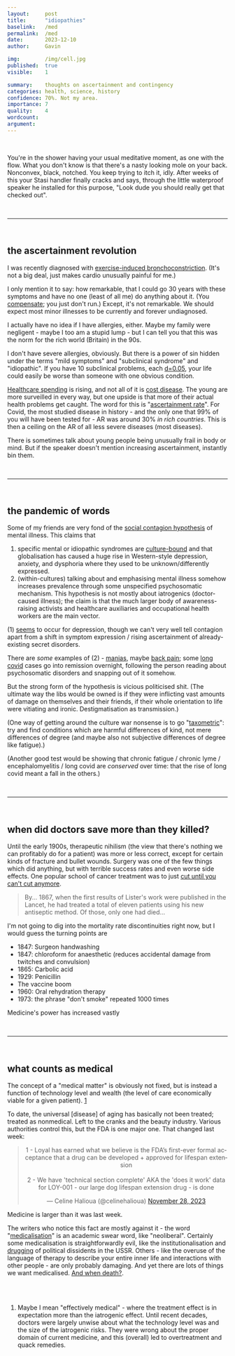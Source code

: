 ```yaml
---
layout:     post
title:      "idiopathies"
baselink:   /med
permalink:  /med
date:       2023-12-10
author:     Gavin

img:        /img/cell.jpg
published:  true
visible:    1

summary:    thoughts on ascertainment and contingency
categories: health, science, history
confidence: 70%. Not my area.
importance: 7
quality:    4
wordcount:  
argument:   
---
```


<br>

You're in the shower having your usual meditative moment, as one with the flow. What you don't know is that there's a nasty looking mole on your back. Nonconvex, black, notched. You keep trying to itch it, idly. After weeks of this your Stasi handler finally cracks and says, through the little waterproof speaker he installed for this purpose, "Look dude you should really get that checked out".

<br>

<hr />

<br>

## the ascertainment revolution

I was recently diagnosed with [exercise-induced bronchoconstriction](https://en.wikipedia.org/wiki/Exercise-induced_bronchoconstriction). (It's not a big deal, just makes cardio unusually painful for me.) 

I only mention it to say: how remarkable, that I could go 30 years with these symptoms and have no one (least of all me) do anything about it. (You [compensate](https://www.nature.com/articles/s41598-023-39977-8); you just don't run.) Except, it's not remarkable. We should expect most minor illnesses to be currently and forever undiagnosed.

I actually have no idea if I have allergies, either. Maybe my family were negligent - maybe I too am a stupid lump - but I can tell you that this was the norm for the rich world (Britain) in the 90s. 

I don't have severe allergies, obviously. But there is a power of sin hidden under the terms "mild symptoms" and "subclinical syndrome" and "idiopathic". If you have 10 subclinical problems, each [d=0.05](https://en.wikipedia.org/wiki/Effect_size), your life could easily be worse than someone with one obvious condition.

[Healthcare spending](https://ourworldindata.org/financing-healthcare) is rising, and not all of it is [cost disease](https://pubmed.ncbi.nlm.nih.gov/29423941/). The young are more surveilled in every way, but one upside is that more of their actual health problems get caught. The word for this is "[ascertainment rate](https://www.covid19.uga.edu/nowcast-US-ascertainment.html)". For Covid, the most studied disease in history - and the only one that 99% of you will have been tested for - AR was around 30% _in rich countries_. This is then a ceiling on the AR of all less severe diseases (most diseases).

There is sometimes talk about young people being unusually frail in body or mind. But if the speaker doesn't mention increasing ascertainment, instantly bin them.

<br>

<hr />

<br>

## the pandemic of words

Some of my friends are very fond of the [social contagion hypothesis](https://www.ncbi.nlm.nih.gov/pmc/articles/PMC4381550/) of mental illness. This claims that 

1. specific mental or idiopathic syndromes are [culture-bound](https://www.smithsonianmag.com/history/brief-history-americanitis-180954739/) and that globalisation has caused a huge rise in Western-style depression, anxiety, and dysphoria where they used to be unknown/differently expressed.
2. (within-cultures) talking about and emphasising mental illness somehow increases prevalence through some unspecified psychosomatic mechanism. This hypothesis is not mostly about iatrogenics (doctor-caused illness); the claim is that the much larger body of awareness-raising activists and healthcare auxiliaries and occupational health workers are the main vector.

(1) [seems](https://www.astralcodexten.com/p/book-review-crazy-like-us) to occur for depression, though we can't very well tell contagion apart from a shift in symptom expression / rising ascertainment of already-existing secret disorders. 

There are _some_ examples of (2) - [manias](https://en.wikipedia.org/wiki/Extraordinary_Popular_Delusions_and_the_Madness_of_Crowds), maybe [back pain](https://twitter.com/patrickc/status/1559737765566173185?lang=en); some [long covid](https://www.theamericanconservative.com/what-long-covid-means/) cases go into remission overnight, following the person reading about psychosomatic disorders and snapping out of it somehow.

But the strong form of the hypothesis is vicious politicised shit. (The ultimate way the libs would be owned is if they were inflicting vast amounts of damage on themselves and their friends, if their whole orientation to life were vitiating and ironic. Destigmatisation as transmission.)

(One way of getting around the culture war nonsense is to go "[taxometric](https://www.ncbi.nlm.nih.gov/pmc/articles/PMC2710982/)": try and find conditions which are harmful differences of kind, not mere differences of degree (and maybe also not subjective differences of degree like fatigue).)

(Another good test would be showing that chronic fatigue / chronic lyme / encephalomyelitis / long covid are _conserved_ over time: that the rise of long covid meant a fall in the others.)

<br>

<hr />

<br>

## when did doctors save more than they killed?

Until the early 1900s, therapeutic nihilism (the view that there's nothing we can profitably do for a patient) was more or less correct, except for certain kinds of fracture and bullet wounds. Surgery was one of the few things which did anything, but with terrible success rates and even worse side effects. One popular school of cancer treatment was to just [cut until you can't cut anymore](https://en.wikipedia.org/wiki/Radical_surgery).

> By... 1867, when the first results of Lister's work were published in the Lancet, he had treated a total of eleven patients using his new antiseptic method. Of those, only one had died...

I'm not going to dig into the mortality rate discontinuities right now, but I would guess the turning points are

* 1847: Surgeon handwashing
* 1847: chloroform for anaesthetic (reduces accidental damage from twitches and convulsion)
* 1865: Carbolic acid
* 1929: Penicillin
* The vaccine boom
* 1960: Oral rehydration therapy
* 1973: the phrase "don't smoke" repeated 1000 times
<!-- * 1980: MRI -->

Medicine's power has increased vastly

<br>

<hr />

<br>

## what counts as medical 

The concept of a "medical matter" is obviously not fixed, but is instead a function of technology level and wealth (the level of care economically viable for a given patient). <a href="#fn:1" id="fnref:1">1</a>

To date, the universal [disease] of aging has basically not been treated; treated as nonmedical. Left to the cranks and the beauty industry. Various authorities control this, but the FDA is one major one. That changed last week:

<center>
    <blockquote class="twitter-tweet"><p lang="en" dir="ltr">1 - Loyal has earned what we believe is the FDA’s first-ever formal acceptance that a drug can be developed + approved for lifespan extension<br><br>2 - We have &#39;technical section complete&#39; AKA the &#39;does it work&#39; data for LOY-001 - our large dog lifespan extension drug - is done</p>&mdash; Celine Halioua (@celinehalioua) <a href="https://twitter.com/celinehalioua/status/1729525718827274642?ref_src=twsrc%5Etfw">November 28, 2023</a></blockquote> <script async src="https://platform.twitter.com/widgets.js" charset="utf-8"></script>
</center>

Medicine is larger than it was last week.

The writers who notice this fact are mostly against it - the word "[medicalisation](https://scholar.google.com/scholar?hl=en&as_sdt=0%2C5&q=medicalisation&btnG=)" is an academic swear word, like "neoliberal". Certainly some medicalisation is straightforwardly evil, like the institutionalisation and [drugging](https://www.independent.co.uk/news/obituaries/yegor-letov-father-of-russian-punk-787304.html) of political dissidents in the USSR. Others - like the overuse of the language of therapy to describe your entire inner life and interactions with other people - are only probably damaging. And yet there are lots of things we want medicalised. [And when death?](https://nickbostrom.com/fable/dragon).


<br><br>

<div class="footnotes">

<ol>
    <!-- 1 -->
    <li class="footnote" id="fn:1">
        Maybe I mean "effectively medical" - where the treatment effect is in expectation more than the iatrogenic effect. Until recent decades, doctors were largely unwise about what the technology level was and the size of the iatrogenic risks. They were wrong about the proper domain of current medicine, and this (overall) led to overtreatment and quack remedies.
    </li>
</ol>

</div>